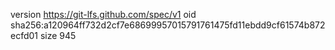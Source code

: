 version https://git-lfs.github.com/spec/v1
oid sha256:a120964ff732d2cf7e68699957015791761475fd11ebdd9cf61574b872ecfd01
size 945
